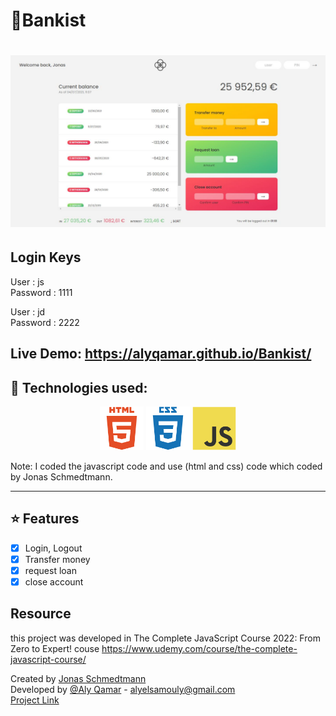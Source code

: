 #  💸Bankist
<h1 align="center">
    <img src="img/app.jpeg"/>
</h1>

## Login Keys

User : js <br/>
Password : 1111

User : jd <br/>
Password : 2222

Live Demo: https://alyqamar.github.io/Bankist/
--

## :rocket: Technologies used:
<p align="center">
<img src="https://github.com/devicons/devicon/blob/master/icons/html5/html5-plain-wordmark.svg" alt="html5"  width="70" height="70"/>
<img src="https://github.com/devicons/devicon/blob/master/icons/css3/css3-plain-wordmark.svg" alt="css3" width="70" height="70"/>
<img src="https://github.com/devicons/devicon/blob/master/icons/javascript/javascript-original.svg" alt="javascript" width="70" height="70"/>
</p>

Note: I coded the javascript code and use (html and css) code which coded by Jonas Schmedtmann. 

---

## ⭐ Features
- [x] Login, Logout
- [x] Transfer money
- [x] request loan
- [x] close account

## Resource

this project was developed in The Complete JavaScript Course 2022: From Zero to Expert! couse 
https://www.udemy.com/course/the-complete-javascript-course/

Created by [Jonas Schmedtmann](https://github.com/jonasschmedtmann) <br/>
Developed by [@Aly Qamar](https://www.linkedin.com/in/alyqamar) - alyelsamouly@gmail.com <br/>
[Project Link](https://github.com/alyQamar/Bankist)
